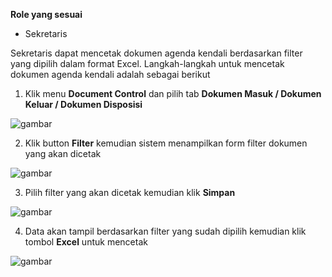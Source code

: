 **Role yang sesuai**

- Sekretaris

Sekretaris dapat mencetak dokumen agenda kendali berdasarkan filter yang dipilih dalam format Excel. Langkah-langkah untuk mencetak dokumen agenda kendali adalah sebagai berikut

1. Klik menu **Document Control** dan pilih tab **Dokumen Masuk / Dokumen Keluar / Dokumen Disposisi**

![gambar](SC_AgendaKendali/AG16.png)

2. Klik button **Filter** kemudian sistem menampilkan form filter dokumen yang akan dicetak

![gambar](SC_AgendaKendali/AG17.png)

3. Pilih filter yang akan dicetak kemudian klik **Simpan**

![gambar](SC_AgendaKendali/AG17.1.png)

4. Data akan tampil berdasarkan filter yang sudah dipilih kemudian klik tombol **Excel** untuk mencetak

![gambar](SC_AgendaKendali/AG18.png)

